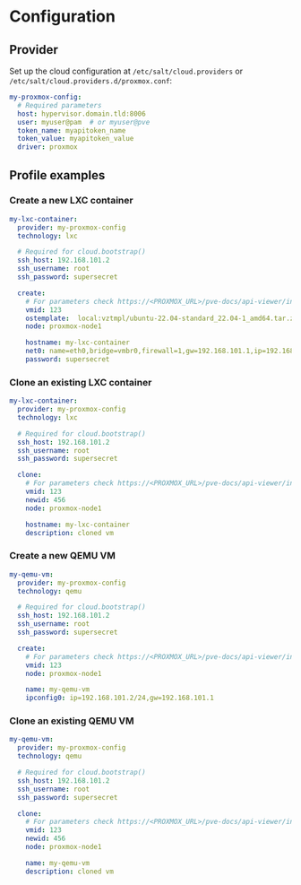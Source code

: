 # Configuration

## Provider
Set up the cloud configuration at `/etc/salt/cloud.providers` or `/etc/salt/cloud.providers.d/proxmox.conf`:

```yaml
my-proxmox-config:
  # Required parameters
  host: hypervisor.domain.tld:8006
  user: myuser@pam  # or myuser@pve
  token_name: myapitoken_name
  token_value: myapitoken_value
  driver: proxmox
```

## Profile examples
### Create a new LXC container
```yaml
my-lxc-container:
  provider: my-proxmox-config
  technology: lxc

  # Required for cloud.bootstrap()
  ssh_host: 192.168.101.2
  ssh_username: root
  ssh_password: supersecret

  create:
    # For parameters check https://<PROXMOX_URL>/pve-docs/api-viewer/index.html#/nodes/{node}/lxc
    vmid: 123
    ostemplate:  local:vztmpl/ubuntu-22.04-standard_22.04-1_amd64.tar.zst
    node: proxmox-node1

    hostname: my-lxc-container
    net0: name=eth0,bridge=vmbr0,firewall=1,gw=192.168.101.1,ip=192.168.101.2/24,tag=101,type=veth
    password: supersecret
```

### Clone an existing LXC container
```yaml
my-lxc-container:
  provider: my-proxmox-config
  technology: lxc

  # Required for cloud.bootstrap()
  ssh_host: 192.168.101.2
  ssh_username: root
  ssh_password: supersecret

  clone:
    # For parameters check https://<PROXMOX_URL>/pve-docs/api-viewer/index.html#/nodes/{node}/lxc/clone
    vmid: 123
    newid: 456
    node: proxmox-node1

    hostname: my-lxc-container
    description: cloned vm
```

### Create a new QEMU VM
```yaml
my-qemu-vm:
  provider: my-proxmox-config
  technology: qemu

  # Required for cloud.bootstrap()
  ssh_host: 192.168.101.2
  ssh_username: root
  ssh_password: supersecret

  create:
    # For parameters check https://<PROXMOX_URL>/pve-docs/api-viewer/index.html#/nodes/{node}/qemu
    vmid: 123
    node: proxmox-node1

    name: my-qemu-vm
    ipconfig0: ip=192.168.101.2/24,gw=192.168.101.1
```

### Clone an existing QEMU VM
```yaml
my-qemu-vm:
  provider: my-proxmox-config
  technology: qemu

  # Required for cloud.bootstrap()
  ssh_host: 192.168.101.2
  ssh_username: root
  ssh_password: supersecret

  clone:
    # For parameters check https://<PROXMOX_URL>/pve-docs/api-viewer/index.html#/nodes/{node}/qemu/clone
    vmid: 123
    newid: 456
    node: proxmox-node1

    name: my-qemu-vm
    description: cloned vm
```
